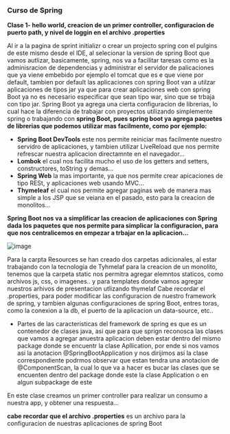 ### Curso de Spring

**Clase 1- hello world, creacion de un primer controller, configuracion de puerto path, y nivel de loggin en el archivo .properties**

Al ir  a la pagina de sprint initializr o crear un projecto spring con el pulgins de este mismo desde el IDE, al selecionar la version de spring Boot que vamos autlizar, basicamente, spring, nos va a facilitar taresas como es la adminisracion de dependencias y administrar el servidor de palicaciones que ya viene embebido por ejemplo el tomcat que es e que viene por default, tambien por default las aplicaciones con spring Boot van a utilzar aplicaciones de tipos jar ya que para crear aplicaciones web con spring Boot ya no es necesario especificar que sean tipo war, sino que se trbaja con tipo jar.
Spring Boot ya agrega una cierta configuracion de librerias, lo cual hace la diferencia de trabajar con proyectos utilizando simplemente spring o trabajando con **spring Boot, pues spring boot ya agrega paquetes de librerias que podemos utilizar mas facilmente, como por ejemplo:**
* **Spring Boot DevTools** este nos permite reiniciar mas facilmente nuestro servidro de aplicaciones, y tambien utilizar LiveReload que nos permite refrescar nuestra aplicacion directamnte en el navegador...
* **Lombok** el cual nos facilita mucho el uso de los getters and setters, constructores, toString y demas...
* **Spring Web** la mas importante, ya que nos permite crear apicaciones de tipo RESt, y aplicaciones web usando MVC...
* **Thymeleaf** el cual nos permite agregar paginas web de manera mas simple a los JSP que se veiana en el pasado, esto para la creacion de monolitos...

**Spring Boot nos va a simplificar las creacion de aplicaciones con Spring dada los paquetes que nos permite para simplicar la configuracion, para que nos centralicemos en empezar a trbajar en la aplicacion...**

![image](https://user-images.githubusercontent.com/62717509/206083826-9ad1473c-ad86-44c6-aba4-be435f5d586e.png)

Para la carpta Resources se han creado dos carpetas adicionales, al estar trabajando con la tecnologia de Tyhmelaf para la creacion de un monolito, tenemos que la carpeta static nos permitra agregar elemntos staticos, como archivos js, css, o imagenes..
y para templates donde vamos agregar nuestros arhivos de presentacion utlizando thymelaf
Cabe recordar el .properties, para poder modificar las configuracion de nuestro framework de spring, y tambien algunas configuraciones de spring Boot, entres toras, como la conexion a la db, el puerto de la aplicacion un data-source, etc..

* Partes de las caracteristicas del framework de spring es que es un contenedor de clases java, asi que para que sprign reconosca las clases que vamos a agregar anuestra aplicacion deben estar dentro del mismo package donde se encuentr la clase Apllication, por ende si nos vamos asi la anotacion @SpringBootApplication y nos dirijimos asi la clase correspondiente podrmos observar que estan tendra una anotacion de @ComponentScan, la cual lo que va a hacer es bucar las clases que se encuenten dentro del package donde este la clase Application o en algun subpackage de este

En este clase creamos un primer controller para realizar un consumo a nuestra app, y obtener una respuesta...

**cabe recordar que el archivo .properties** es un archivo para la configuracion de nuestras aplicaciones de spring Boot
